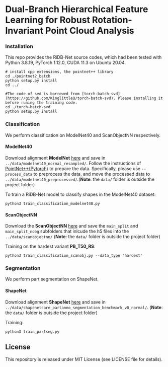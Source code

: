 # Dual-Branch Hierarchical Feature Learning for Robust Rotation-Invariant Point Cloud Analysis

### Installation
This repo provides the RiDB-Net source codes, which had been tested with Python 3.8.19, PyTorch 1.12.0, CUDA 11.3 on Ubuntu 20.04.  
```
# install cpp extensions, the pointnet++ library
cd ./pointnet2_batch
python setup.py install
cd ../

#The code of svd is borrowed from [torch-batch-svd](https://github.com/KinglittleQ/torch-batch-svd). Please installing it before runing the training code. 
cd ./torch-batch-svd
python setup.py install
```

### Classification
We perform classification on ModelNet40 and ScanObjectNN respectively.


#### ModelNet40

Download alignment **ModelNet** [here](https://shapenet.cs.stanford.edu/media/modelnet40_normal_resampled.zip) and save in `../data/modelnet40_normal_resampled/`. Follow the instructions of [PointNet++(Pytorch)](https://github.com/yanx27/Pointnet_Pointnet2_pytorch) to prepare the data. Specifically, please use `--process_data` to preprocess the data, and move the processed data to `../data/modelnet40_preprocessed/`.(**Note**: the `data/` folder is outside the project folder)

To train a RiDB-Net model to classify shapes in the ModelNet40 dataset:
```
python3 train_classification_modelnet40.py

```
#### ScanObjectNN
Download the **ScanObjectNN** [here](https://hkust-vgd.github.io/scanobjectnn/) and save the `main_split` and `main_split_nobg` subfolders that inlcude the h5 files into the `../data/scanobjectnn/` (**Note**: the `data/` folder is outside the project folder)

Training on the hardest variant **PB_T50_RS**:
```
python3 train_classification_scanobj.py --data_type 'hardest'
```

### Segmentation
We perform part segmentation on ShapeNet.

#### ShapeNet
Download alignment **ShapeNet** [here](https://shapenet.cs.stanford.edu/media/shapenetcore_partanno_segmentation_benchmark_v0_normal.zip)  and save in `../data/shapenetcore_partanno_segmentation_benchmark_v0_normal/`. (**Note**: the `data/` folder is outside the project folder)

Training:
```
python3 train_partseg.py
```

## License
This repository is released under MIT License (see LICENSE file for details).
